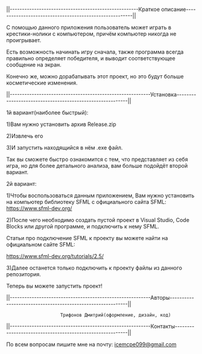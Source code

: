 ||-----------------------------------------------------Краткое описание--------------------------------------------------------||

С помощью данного приложения пользователь может играть в крестики-нолики с компьютером, причём компьютер никогда не проигрывает.

Есть возможность начинать игру сначала, также программа всегда правильно определяет победителя, и выводит соответствующее
сообщение на экран.

Конечно же, можно дорабатывать этот проект, но это будут больше косметические изменения.

||----------------------------------------------------------Установка----------------------------------------------------------||

1й вариант(наиболее быстрый):

1)Вам нужно установить архив Release.zip

2)Извлечь его 

3)И запустить находящийся в нём .exe файл.

Так вы сможете быстро ознакомится с тем, что представляет из себя игра, но для более детального анализа, вам
больше подойдёт второй вариант.

2й вариант:

1)Чтобы воспользоваться данным приложением, Вам нужно установить на компьютер библиотеку SFML с официального сайта SFML:
https://www.sfml-dev.org/

2)После чего необходимо создать пустой проект в Visual Studio, Code Blocks или другой программе, и подключить к нему SFML.

Статьи про подключение SFML к проекту вы можете найти на официальном сайте SFML:

https://www.sfml-dev.org/tutorials/2.5/

3)Далее останется только подключить к проекту файлы из данного репозитория. 

Теперь вы можете запустить проект!

||----------------------------------------------------------Авторы------------------------------------------------------------||

						Трифонов Дмитрий(оформление, дизайн, код)




||----------------------------------------------------------Контакты----------------------------------------------------------||

По всем вопросам пишите мне на почту: icemcpe099@gmail.com
